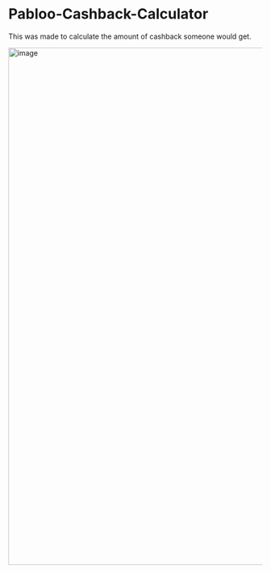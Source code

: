 # Pabloo-Cashback-Calculator
This was made to calculate the amount of cashback someone would get.

<img width="1918" height="1027" alt="image" src="https://github.com/user-attachments/assets/d0b2876b-10cd-443e-9083-6d6d4ec0b993" />
